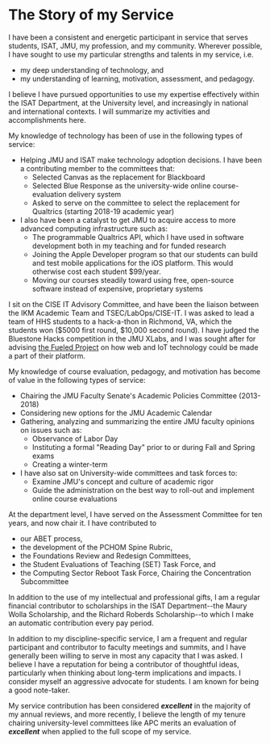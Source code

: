 # The Story of my Service

I have been a consistent and energetic participant in service that serves students, ISAT, JMU, my profession, and my community.  Wherever possible, I have sought to use my particular strengths and talents in my service, i.e.

* my deep understanding of technology, and
* my understanding of learning, motivation, assessment, and pedagogy.  

I believe I have pursued opportunities to use my expertise effectively within the ISAT Department, at the University level, and increasingly in national and international contexts. I will summarize my activities and accomplishments here.

My knowledge of technology has been of use in the following types of service:

* Helping JMU and ISAT make technology adoption decisions. I have been a contributing member to the committees that:
    * Selected Canvas as the replacement for Blackboard
    * Selected Blue Response as the university-wide online course-evaluation delivery system
    * Asked to serve on the committee to select the replacement for Qualtrics (starting 2018-19 academic year)
* I also have been a catalyst to get JMU to acquire access to more advanced computing infrastructure such as:
    * The programmable Qualtrics API, which I have used in software development both in my teaching and for funded research
    * Joining the Apple Developer program so that our students can build and test mobile applications for the iOS platform. This would otherwise cost each student $99/year.
    * Moving our courses steadily toward using free, open-source software instead of expensive, proprietary systems
    
I sit on the CISE IT Advisory Committee, and have been the liaison between the IKM Academic Team and TSEC/LabOps/CISE-IT. I was asked to lead a team of HHS students to a hack-a-thon in Richmond, VA, which the students won ($5000 first round, $10,000 second round). I have judged the Bluestone Hacks competition in the JMU XLabs, and I was sought after for advising [the Fueled Project](//teaching/fueled.md) on how web and IoT technology could be made a part of their platform.

My knowledge of course evaluation, pedagogy, and motivation has become of value in the following types of service:

* Chairing the JMU Faculty Senate's Academic Policies Committee (2013-2018)
* Considering new options for the JMU Academic Calendar
* Gathering, analyzing and summarizing the entire JMU faculty opinions on issues such as:
    * Observance of Labor Day
    * Instituting a formal "Reading Day" prior to or during Fall and Spring exams
    * Creating a winter-term
* I have also sat on University-wide committees and task forces to:
    * Examine JMU's concept and culture of academic rigor
    * Guide the administration on the best way to roll-out and implement online course evaluations

At the department level, I have served on the Assessment Committee for ten years, and now chair it. I have contributed to

* our ABET process,
* the development of the PCHOM Spine Rubric,
* the Foundations Review and Redesign Committees,
* the Student Evaluations of Teaching (SET) Task Force, and
* the Computing Sector Reboot Task Force, Chairing the Concentration Subcommittee

In addition to the use of my intellectual and professional gifts, I am a regular financial contributor to scholarships in the ISAT Department--the Maury Wolla Scholarship, and the Richard Roberds Scholarship--to which I make an automatic contribution every pay period.

In addition to my discipline-specific service, I am a frequent and regular participant and contributor to faculty meetings and summits, and I have generally been willing to serve in most any capacity that I was asked. I believe I have a reputation for being a contributor of thoughtful ideas, particularly when thinking about long-term implications and impacts. I consider myself an aggressive advocate for students. I am known for being a good note-taker.

My service contribution has been considered **_excellent_** in the majority of my annual reviews, and more recently, I believe the length of my tenure chairing university-level committees like APC merits an evaluation of **_excellent_** when applied to the full scope of my service.
    